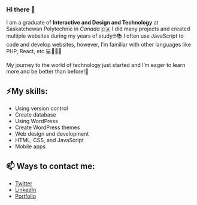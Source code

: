 ### Hi there 👋

<!--
**kianaa81/kianaa81** is a ✨ _special_ ✨ repository because its `README.md` (this file) appears on your GitHub profile.

Here are some ideas to get you started:

- 🔭 I’m currently working on ...
- 🌱 I’m currently learning ...
- 👯 I’m looking to collaborate on ...
- 🤔 I’m looking for help with ...
- 💬 Ask me about ...
- 📫 How to reach me: ...
- 😄 Pronouns: ...
- ⚡ Fun fact: ...
-->
I am a graduate of **Interactive and Design and Technology** at Saskatchewan Polytechnic in *Canada* 🇨🇦 
I did many projects and created multiple websites during my years of study🤓📚 
I often use JavaScript to code and develop websites, however, I’m familiar with other languages like PHP, React, etc.💻👩🏻‍💻
 
My journey to the world of technology just started and I’m eager to learn more and be better than before!🌠



## ⚡My skills:
- Using version control
- Create database
- Using WordPress 
- Create WordPress themes
- Web design and development
- HTML, CSS, and JavaScript
- Mobile apps

## 📫 Ways to contact me:

- [Twitter](https://twitter.com/KianaSalmasi)
- [LinkedIn](https://www.linkedin.com/in/kiana-salmasi/)
- [Portfolio](https://kianasalmasi.com/wp/)

